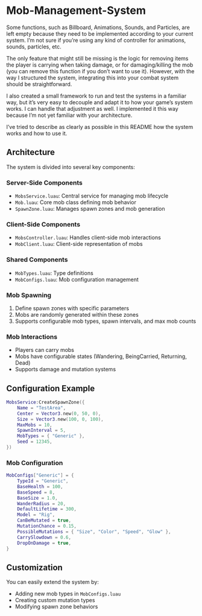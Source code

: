# Mob-Management-System

Some functions, such as Billboard, Animations, Sounds, and Particles, are left empty because they need to be implemented according to your current system. I’m not sure if you’re using any kind of controller for animations, sounds, particles, etc.

The only feature that might still be missing is the logic for removing items the player is carrying when taking damage, or for damaging/killing the mob (you can remove this function if you don’t want to use it). However, with the way I structured the system, integrating this into your combat system should be straightforward.

I also created a small framework to run and test the systems in a familiar way, but it’s very easy to decouple and adapt it to how your game’s system works. I can handle that adjustment as well. I implemented it this way because I’m not yet familiar with your architecture.

I’ve tried to describe as clearly as possible in this README how the system works and how to use it.

## Architecture

The system is divided into several key components:

### Server-Side Components
- `MobsService.luau`: Central service for managing mob lifecycle
- `Mob.luau`: Core mob class defining mob behavior
- `SpawnZone.luau`: Manages spawn zones and mob generation

### Client-Side Components
- `MobsController.luau`: Handles client-side mob interactions
- `MobClient.luau`: Client-side representation of mobs

### Shared Components
- `MobTypes.luau`: Type definitions
- `MobConfigs.luau`: Mob configuration management

### Mob Spawning
1. Define spawn zones with specific parameters
2. Mobs are randomly generated within these zones
3. Supports configurable mob types, spawn intervals, and max mob counts

### Mob Interactions
- Players can carry mobs
- Mobs have configurable states (Wandering, BeingCarried, Returning, Dead)
- Supports damage and mutation systems

## Configuration Example

```lua
MobsService:CreateSpawnZone({
    Name = "TestArea",
    Center = Vector3.new(0, 50, 0),
    Size = Vector3.new(100, 0, 100),
    MaxMobs = 10,
    SpawnInterval = 5,
    MobTypes = { "Generic" },
    Seed = 12345,
})
```

### Mob Configuration

```lua
MobConfigs["Generic"] = {
    TypeId = "Generic",
    BaseHealth = 100,
    BaseSpeed = 8,
    BaseSize = 1.0,
    WanderRadius = 20,
    DefaultLifetime = 300,
    Model = "Rig",
    CanBeMutated = true,
    MutationChance = 0.15,
    PossibleMutations = { "Size", "Color", "Speed", "Glow" },
    CarrySlowdown = 0.6,
    DropOnDamage = true,
}
```

## Customization

You can easily extend the system by:
- Adding new mob types in `MobConfigs.luau`
- Creating custom mutation types
- Modifying spawn zone behaviors
